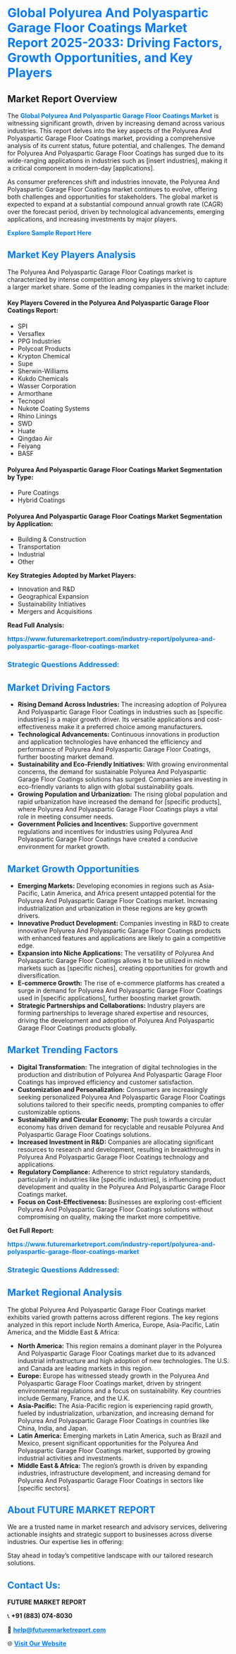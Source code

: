<h1 style="color: #007BFF;">Global Polyurea And Polyaspartic Garage Floor Coatings Market Report 2025-2033: Driving Factors, Growth Opportunities, and Key Players</h1>

<section id="overview">
<h2>Market Report Overview</h2>
<p>The <a href="https://www.futuremarketreport.com/industry-report/polyurea-and-polyaspartic-garage-floor-coatings-market" style="color: #007BFF; text-decoration: none;"><strong>Global Polyurea And Polyaspartic Garage Floor Coatings Market</strong></a> is witnessing significant growth, driven by increasing demand across various industries. This report delves into the key aspects of the Polyurea And Polyaspartic Garage Floor Coatings market, providing a comprehensive analysis of its current status, future potential, and challenges. The demand for Polyurea And Polyaspartic Garage Floor Coatings has surged due to its wide-ranging applications in industries such as [insert industries], making it a critical component in modern-day [applications].</p>
<p>As consumer preferences shift and industries innovate, the Polyurea And Polyaspartic Garage Floor Coatings market continues to evolve, offering both challenges and opportunities for stakeholders. The global market is expected to expand at a substantial compound annual growth rate (CAGR) over the forecast period, driven by technological advancements, emerging applications, and increasing investments by major players.</p>
</section>

<section id="overview">
<p><a href="https://www.futuremarketreport.com/request-sample/reportId=35223" style="color: #007BFF; text-decoration: none;"><strong>Explore Sample Report Here</strong></a></p>
</section>

<section id="key-players">
<h2 style="color: #007BFF;">Market Key Players Analysis</h2>
<p>The Polyurea And Polyaspartic Garage Floor Coatings market is characterized by intense competition among key players striving to capture a larger market share. Some of the leading companies in the market include:</p>
<h4>Key Players Covered in the Polyurea And Polyaspartic Garage Floor Coatings Report:</h4>
<ul><li>SPI</li><li>Versaflex</li><li>PPG Industries</li><li>Polycoat Products</li><li>Krypton Chemical</li><li>Supe</li><li>Sherwin-Williams</li><li>Kukdo Chemicals</li><li>Wasser Corporation</li><li>Armorthane</li><li>Tecnopol</li><li>Nukote Coating Systems</li><li>Rhino Linings</li><li>SWD</li><li>Huate</li><li>Qingdao Air</li><li>Feiyang</li><li>BASF</li></ul>
<h4>Polyurea And Polyaspartic Garage Floor Coatings Market Segmentation by Type:</h4>
<ul><li>Pure Coatings</li><li>Hybrid Coatings</li></ul>

<h4>Polyurea And Polyaspartic Garage Floor Coatings Market Segmentation by Application:</h4>
<ul><li>Building &amp; Construction</li><li>Transportation</li><li>Industrial</li><li>Other</li></ul>
<p><strong>Key Strategies Adopted by Market Players:</strong></p>
<ul>
<li>Innovation and R&D</li>
<li>Geographical Expansion</li>
<li>Sustainability Initiatives</li>
<li>Mergers and Acquisitions</li>
</ul>
</section>

<section>
<p><strong>Read Full Analysis: </strong></p><a href="https://www.futuremarketreport.com/industry-report/polyurea-and-polyaspartic-garage-floor-coatings-market" style="color: #007BFF; text-decoration: none;"><strong>https://www.futuremarketreport.com/industry-report/polyurea-and-polyaspartic-garage-floor-coatings-market</strong></a>
<h3 style="color: #007BFF;">Strategic Questions Addressed:</h3>
</section>

<section id="driving-factors">
<h2 style="color: #007BFF;">Market Driving Factors</h2>
<ul>
<li><strong>Rising Demand Across Industries:</strong> The increasing adoption of Polyurea And Polyaspartic Garage Floor Coatings in industries such as [specific industries] is a major growth driver. Its versatile applications and cost-effectiveness make it a preferred choice among manufacturers.</li>
<li><strong>Technological Advancements:</strong> Continuous innovations in production and application technologies have enhanced the efficiency and performance of Polyurea And Polyaspartic Garage Floor Coatings, further boosting market demand.</li>
<li><strong>Sustainability and Eco-Friendly Initiatives:</strong> With growing environmental concerns, the demand for sustainable Polyurea And Polyaspartic Garage Floor Coatings solutions has surged. Companies are investing in eco-friendly variants to align with global sustainability goals.</li>
<li><strong>Growing Population and Urbanization:</strong> The rising global population and rapid urbanization have increased the demand for [specific products], where Polyurea And Polyaspartic Garage Floor Coatings plays a vital role in meeting consumer needs.</li>
<li><strong>Government Policies and Incentives:</strong> Supportive government regulations and incentives for industries using Polyurea And Polyaspartic Garage Floor Coatings have created a conducive environment for market growth.</li>
</ul>
</section>

<section id="growth-opportunities">
<h2 style="color: #007BFF;">Market Growth Opportunities</h2>
<ul>
<li><strong>Emerging Markets:</strong> Developing economies in regions such as Asia-Pacific, Latin America, and Africa present untapped potential for the Polyurea And Polyaspartic Garage Floor Coatings market. Increasing industrialization and urbanization in these regions are key growth drivers.</li>
<li><strong>Innovative Product Development:</strong> Companies investing in R&D to create innovative Polyurea And Polyaspartic Garage Floor Coatings products with enhanced features and applications are likely to gain a competitive edge.</li>
<li><strong>Expansion into Niche Applications:</strong> The versatility of Polyurea And Polyaspartic Garage Floor Coatings allows it to be utilized in niche markets such as [specific niches], creating opportunities for growth and diversification.</li>
<li><strong>E-commerce Growth:</strong> The rise of e-commerce platforms has created a surge in demand for Polyurea And Polyaspartic Garage Floor Coatings used in [specific applications], further boosting market growth.</li>
<li><strong>Strategic Partnerships and Collaborations:</strong> Industry players are forming partnerships to leverage shared expertise and resources, driving the development and adoption of Polyurea And Polyaspartic Garage Floor Coatings products globally.</li>
</ul>
</section>

<section id="trending-factors">
<h2 style="color: #007BFF;">Market Trending Factors</h2>
<ul>
<li><strong>Digital Transformation:</strong> The integration of digital technologies in the production and distribution of Polyurea And Polyaspartic Garage Floor Coatings has improved efficiency and customer satisfaction.</li>
<li><strong>Customization and Personalization:</strong> Consumers are increasingly seeking personalized Polyurea And Polyaspartic Garage Floor Coatings solutions tailored to their specific needs, prompting companies to offer customizable options.</li>
<li><strong>Sustainability and Circular Economy:</strong> The push towards a circular economy has driven demand for recyclable and reusable Polyurea And Polyaspartic Garage Floor Coatings solutions.</li>
<li><strong>Increased Investment in R&D:</strong> Companies are allocating significant resources to research and development, resulting in breakthroughs in Polyurea And Polyaspartic Garage Floor Coatings technology and applications.</li>
<li><strong>Regulatory Compliance:</strong> Adherence to strict regulatory standards, particularly in industries like [specific industries], is influencing product development and quality in the Polyurea And Polyaspartic Garage Floor Coatings market.</li>
<li><strong>Focus on Cost-Effectiveness:</strong> Businesses are exploring cost-efficient Polyurea And Polyaspartic Garage Floor Coatings solutions without compromising on quality, making the market more competitive.</li>
</ul>
</section>

<section>
<p><strong>Get Full Report: </strong></p><a href="https://www.futuremarketreport.com/industry-report/polyurea-and-polyaspartic-garage-floor-coatings-market" style="color: #007BFF; text-decoration: none;"><strong>https://www.futuremarketreport.com/industry-report/polyurea-and-polyaspartic-garage-floor-coatings-market</strong></a>
<h3 style="color: #007BFF;">Strategic Questions Addressed:</h3>
</section>


<section id="regional-analysis">
<h2 style="color: #007BFF;">Market Regional Analysis</h2>
<p>The global Polyurea And Polyaspartic Garage Floor Coatings market exhibits varied growth patterns across different regions. The key regions analyzed in this report include North America, Europe, Asia-Pacific, Latin America, and the Middle East & Africa:</p>
<ul>
<li><strong>North America:</strong> This region remains a dominant player in the Polyurea And Polyaspartic Garage Floor Coatings market due to its advanced industrial infrastructure and high adoption of new technologies. The U.S. and Canada are leading markets in this region.</li>
<li><strong>Europe:</strong> Europe has witnessed steady growth in the Polyurea And Polyaspartic Garage Floor Coatings market, driven by stringent environmental regulations and a focus on sustainability. Key countries include Germany, France, and the U.K.</li>
<li><strong>Asia-Pacific:</strong> The Asia-Pacific region is experiencing rapid growth, fueled by industrialization, urbanization, and increasing demand for Polyurea And Polyaspartic Garage Floor Coatings in countries like China, India, and Japan.</li>
<li><strong>Latin America:</strong> Emerging markets in Latin America, such as Brazil and Mexico, present significant opportunities for the Polyurea And Polyaspartic Garage Floor Coatings market, supported by growing industrial activities and investments.</li>
<li><strong>Middle East & Africa:</strong> The region’s growth is driven by expanding industries, infrastructure development, and increasing demand for Polyurea And Polyaspartic Garage Floor Coatings in sectors like [specific sectors].</li>
</ul>
</section>

<footer>
<h2 style="color: #007BFF;">About FUTURE MARKET REPORT</h2>
<p>We are a trusted name in market research and advisory services, delivering actionable insights and strategic support to businesses across diverse industries. Our expertise lies in offering:</p>

<p>Stay ahead in today’s competitive landscape with our tailored research solutions.</p>

<h2 style="color: #007BFF;">Contact Us:</h2>
<p><strong>FUTURE MARKET REPORT</strong></p>
<p>📞 <strong>+91 (883) 074-8030</strong></p>
<p>📧 <strong><a href="mailto:help@futuremarketreport.com" style="color: #007BFF;">help@futuremarketreport.com</a></strong></p>
<p>🌐 <strong><a href="https://www.futuremarketreport.com/" style="color: #007BFF;">Visit Our Website</a></strong></p>
</footer>